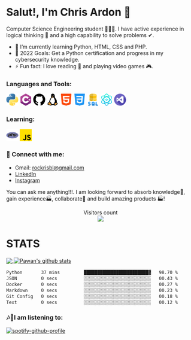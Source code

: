 # Salut!, I'm Chris Ardon 👋

Computer Science Engineering student 👨🏽‍💻. I have active experience in logical thinking 🧠 and a high capability to solve problems ✔. 

- 🌱 I’m currently learning Python, HTML, CSS and PHP.
- 🥅 2022 Goals: Get a Python certification and progress in my cybersecurity knowledge.
- ⚡ Fun fact: I love reading 📖 and playing video games 🎮.

### Languages and Tools:

<a href="https://www.python.org/" title="Python"><img src="icons/32/python.png"/></a>
<a href="https://docs.microsoft.com/en-us/dotnet/csharp/" title="C#"><img src="icons/32/c-sharp.png"/></a>
<a href="https://www.github.com/" title="Github"><img src="icons/32/github.png"/></a>
<a href="https://www.linux.org/" title="Linux"><img src="icons/32/linux.png"/></a>
<a href="https://html.com/html5/" title="HTML5"><img src="icons/32/html-5.png"/></a>
<a href="https://www.w3.org/Style/CSS/" title="CSS3"><img src="icons/32/css-3.png"/></a>
<a href="https://en.wikipedia.org/wiki/Microsoft_SQL_Server" title="Microsoft SQL"><img src="icons/32/sql-server.png"/></a>
<a href="https://reactnative.dev/" title="React Native"><img src="icons/32/physics.png"/></a>
<a href="https://visualstudio.microsoft.com/es/" title="Visual Studio"><img src="icons/32/visual-studio.png"/></a>

### Learning:

<a href="https://www.php.net/" title="PHP"><img src="icons/32/php.png"/></a>
<a href="https://www.javascript.com/" title="Javascript"><img src="icons/32/js.png"/></a>

### 📩 Connect with me: 
- Gmail: rockrisbl@gmail.com
- [LinkedIn](https://www.linkedin.com/in/chris-ardon/)
- [Instagram](https://www.instagram.com/chris_ardon/)

You can ask me anything!!!. I am looking forward to absorb knowledge🧠, gain experience🏭, collaborate🤝 and build amazing products 🏭!

<p align="center"> 
  Visitors count<br>
  <img src="https://profile-counter.glitch.me/ChrisArdon/count.svg" />
</p>


# STATS

<a href="https://github.com/ChrisArdon">
  <img align="center" src="https://github-readme-stats.vercel.app/api/top-langs/?username=ChrisArdon&langs_count=10&theme=synthwave&hide_langs_below=1" />
</a>

<a href="https://github.com/ChrisArdon">
 <img align="center" src="https://github-readme-stats.vercel.app/api?username=ChrisArdon&show_icons=true&theme=synthwave&line_height=27" alt="Pawan's github stats"/>
</a>

<br>

<!--START_SECTION:waka-->

```text
Python       37 mins         ████████████████████████▓   98.70 %
JSON         0 secs          ░░░░░░░░░░░░░░░░░░░░░░░░░   00.43 %
Docker       0 secs          ░░░░░░░░░░░░░░░░░░░░░░░░░   00.27 %
Markdown     0 secs          ░░░░░░░░░░░░░░░░░░░░░░░░░   00.23 %
Git Config   0 secs          ░░░░░░░░░░░░░░░░░░░░░░░░░   00.18 %
Text         0 secs          ░░░░░░░░░░░░░░░░░░░░░░░░░   00.12 %
```

<!--END_SECTION:waka-->

### 🎶🎵I am listening to:
[![spotify-github-profile](https://spotify-github-profile.vercel.app/api/view?uid=15r8bwq8ufwhiuza9x322jte2&cover_image=true&theme=default)](https://github.com/kittinan/spotify-github-profile)
